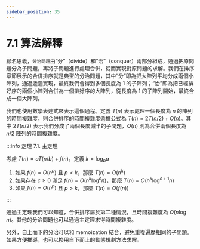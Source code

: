 ```yaml
---
sidebar_position: 35
---
```


# 7.1 算法解釋

顧名思義，`分治問題`由“分”（divide）和“治”（conquer）兩部分組成，通過把原問題分為子問題，再將子問題進行處理合併，從而實現對原問題的求解。我們在排序章節展示的合併排序就是典型的分治問題，其中“分”即為把大陣列平均分成兩個小陣列，通過遞迴實現，最終我們會得到多個長度為 1 的子陣列；“治”即為把已經排好序的兩個小陣列合併為一個排好序的大陣列，從長度為 1 的子陣列開始，最終合成一個大陣列。

我們也使用數學表達式來表示這個過程。定義 $T(n)$ 表示處理一個長度為 $n$ 的陣列的時間複雜度，則合併排序的時間複雜度遞推公式為 $T(n) = 2T(n/2) + O(n)$。其中 $2T(n/2)$ 表示我們分成了兩個長度減半的子問題，$O(n)$ 則為合併兩個長度為 $n/2$ 陣列的時間複雜度。

:::info 定理 7.1. 主定理

考慮 $T(n) = aT(n/b) + f(n)$，定義 $k = \log_{b} a$  
1. 如果 $f(n) = O(n^p)$ 且 $p < k$，那麼 $T(n) = O(n^k)$  
2. 如果存在 $c \geq 0$ 滿足 $f(n) = O(n^k \log^c n)$，那麼 $T(n) = O(n^k \log^{c+1} n)$  
3. 如果 $f(n) = O(n^p)$ 且 $p > k$，那麼 $T(n) = O(f(n))$  

:::

通過主定理我們可以知道，合併排序屬於第二種情況，且時間複雜度為 $O(n \log n)$。其他的分治問題也可以通過主定理求得時間複雜度。

另外，自上而下的分治可以和 memoization 結合，避免重複遍歷相同的子問題。如果方便推導，也可以換用自下而上的動態規劃方法求解。